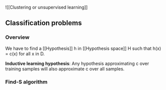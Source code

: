 
![[Clustering or unsupervised learning]]

## Classification problems

### Overview

We have to find a [[Hypothesis]] h in [[Hypothesis space]] H such that h(x) = c(x) for all x in D.

**Inductive learning hypothesis**: Any hypothesis approximating c over training samples will also approximate c over all samples.

### Find-S algorithm

